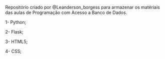 Repositório criado por @Leanderson_borgess para armazenar os matériais das aulas de Programação com Acesso a Banco de Dados.

1- Python;

2- Flask;

3- HTML5;

4- CSS;